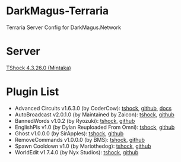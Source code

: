 # DarkMagus-Terraria
Terraria Server Config for DarkMagus.Network

# Server
[TShock 4.3.26.0 (Mintaka)](https://github.com/Pryaxis/TShock/releases)

# Plugin List
* Advanced Circuits v1.6.3.0 (by CoderCow): [tshock](hhttps://tshock.co/xf/index.php?resources/advanced-circuits.192/), [github](https://github.com/CoderCow/AdvancedCircuits-Plugin), [docs](https://docs.google.com/document/d/16bM21SvoxrumdX1ZUnVoutRlK8w8QWEtqLnCJ96Piak/edit#heading=h.e41r3yh2x97t)
* AutoBroadcast v2.0.1.0 (by Maintained by Zaicon): [tshock](https://tshock.co/xf/index.php?resources/autobroadcast.66/), [github](https://github.com/Zaicon/AutoBroadcast)
* BannedWords v1.0.2 (by Ryozuki): [tshock](https://tshock.co/xf/index.php?resources/bannedwords.178/), [github](https://github.com/Ryozuki/BannedWords)
* EnglishPls v1.0 (by Dylan Reuploaded From Omni): [tshock](https://tshock.co/xf/index.php?resources/english-pls-updated.214/), [github](https://github.com/Dylanswaggerino/EnglishPls)
* Ghost v1.0.0.0 (by SirApples): [tshock](https://tshock.co/xf/index.php?resources/ghost-plugin-vanish.217/), [github](https://github.com/DannyDan77/Ghost)
* RemoveCommands v1.0.0.0 (by BMS): [tshock](https://tshock.co/xf/index.php?resources/remove-commands.225/), [github](https://github.com/tanpro260196/RemoveCommands)
* Spawn Cooldown v1.0 (by Mariothedog): [tshock](https://tshock.co/xf/index.php?resources/spawn-cooldown.240/), [github](https://github.com/mariothedog/SpawnCooldown)
* WorldEdit v1.7.4.0 (by Nyx Studios): [tshock](https://tshock.co/xf/index.php?resources/worldedit.186/), [github](https://github.com/NyxStudios/WorldEdit)
